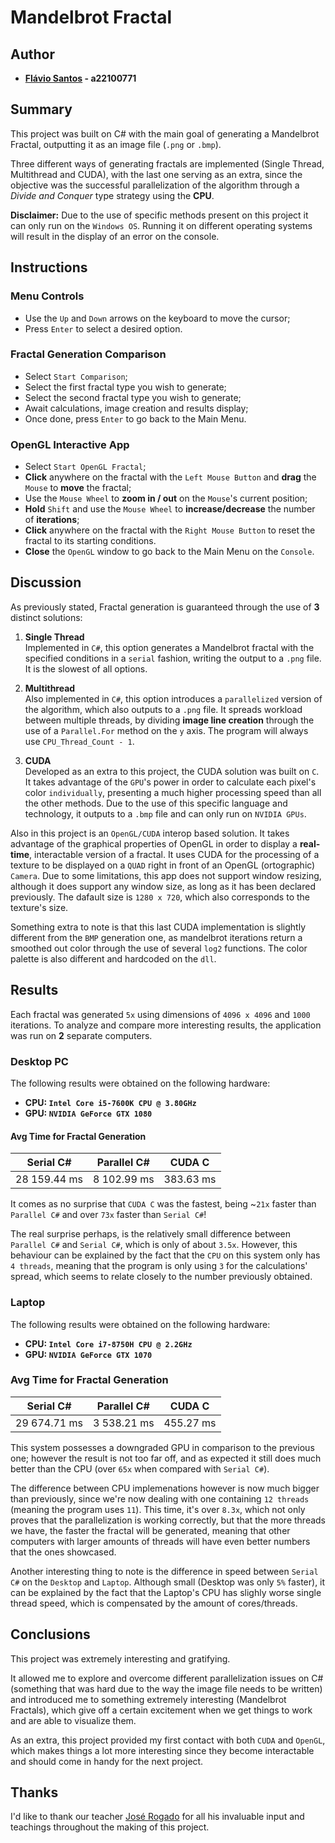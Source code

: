 # **Mandelbrot Fractal**

## Author

- **[Flávio Santos](https://github.com/fs000) - a22100771**

## Summary

This project was built on C# with the main goal of generating a Mandelbrot Fractal,
outputting it as an image file (`.png` or `.bmp`).

Three different ways of generating fractals are implemented (Single Thread, Multithread and CUDA), 
with the last one serving as an extra, since the objective was the successful parallelization
of the algorithm through a *Divide and Conquer* type strategy using the **CPU**.

**Disclaimer:** Due to the use of specific methods present on this project it can only run on the `Windows OS`.
Running it on different operating systems will result in the display of an error on the console.

## Instructions

### Menu Controls

- Use the `Up` and `Down` arrows on the keyboard to move the cursor;
- Press `Enter` to select a desired option.

### Fractal Generation Comparison

- Select `Start Comparison`;
- Select the first fractal type you wish to generate;
- Select the second fractal type you wish to generate;
- Await calculations, image creation and results display;
- Once done, press `Enter` to go back to the Main Menu.

### OpenGL Interactive App

- Select `Start OpenGL Fractal`;
- **Click** anywhere on the fractal with the `Left Mouse Button` and **drag** the `Mouse` to **move** the fractal;
- Use the `Mouse Wheel` to **zoom in / out** on the `Mouse`'s current position;
- **Hold** `Shift` and use the `Mouse Wheel` to **increase/decrease** the number of **iterations**;
- **Click** anywhere on the fractal with the `Right Mouse Button` to reset the fractal to its starting conditions.
- **Close** the `OpenGL` window to go back to the Main Menu on the `Console`.

## Discussion

As previously stated, Fractal generation is guaranteed through the use of **3** distinct solutions:

1. **Single Thread**  
 Implemented in `C#`, this option generates a Mandelbrot fractal with the specified conditions in a `serial` 
 fashion, writing the output to a `.png` file. It is the slowest of all options.

2. **Multithread**  
 Also implemented in `C#`, this option introduces a `parallelized` version of the algorithm, which also outputs to a
 `.png` file. It spreads workload between multiple threads, by dividing **image line creation** through the use of a 
 `Parallel.For` method on the `y` axis. The program will always use `CPU_Thread_Count - 1`.

3. **CUDA**  
 Developed as an extra to this project, the CUDA solution was built on `C`. It takes advantage of the `GPU`'s power
 in order to calculate each pixel's color `individually`, presenting a much higher processing speed than all the other
 methods. Due to the use of this specific language and technology, it outputs to a `.bmp` file and can only run on 
 `NVIDIA GPUs`.

Also in this project is an `OpenGL/CUDA` interop based solution. It takes advantage of the graphical properties of OpenGL
in order to display a **real-time**, interactable version of a fractal. It uses CUDA for the processing of a texture to 
be displayed on a `QUAD` right in front of an OpenGL (ortographic) `Camera`. 
Due to some limitations, this app does not support window resizing, although it does support any window size, as long 
as it has been declared previously. The dafault size is `1280 x 720`, which also corresponds to the texture's size.

Something extra to note is that this last CUDA implementation is slightly different from the `BMP` generation one, 
as mandelbrot iterations return a smoothed out color through the use of several `log2` functions. The color 
palette is also different and hardcoded on the `dll`.

## Results

Each fractal was generated `5x` using dimensions of `4096 x 4096` and `1000` iterations.
To analyze and compare more interesting results, the application was run on **2** separate computers.

### Desktop PC

The following results were obtained on the following hardware:

 - **CPU: `Intel Core i5-7600K CPU @ 3.80GHz`**
 - **GPU: `NVIDIA GeForce GTX 1080`**

#### Avg Time for Fractal Generation
   Serial C#  |  Parallel C#  |   CUDA C  |
:-----------: | :-----------: | :-------: |
 28 159.44 ms |  8 102.99 ms  | 383.63 ms |
 
 It comes as no surprise that `CUDA C` was the fastest, being ~`21x` faster than `Parallel C#` and over `73x` faster
 than `Serial C#`!
 
 The real surprise perhaps, is the relatively small difference between `Parallel C#` and `Serial C#`, which is only of 
 about `3.5x`. However, this behaviour can be explained by the fact that the `CPU` on this system only has `4 threads`,
 meaning that the program is only using `3` for the calculations' spread, which seems to relate closely to the number 
 previously obtained.

### Laptop

The following results were obtained on the following hardware:

 - **CPU: `Intel Core i7-8750H CPU @ 2.2GHz`**
 - **GPU: `NVIDIA GeForce GTX 1070`**

### Avg Time for Fractal Generation
   Serial C#  |  Parallel C#  |   CUDA C  |
:-----------: | :-----------: | :-------: |
 29 674.71 ms |  3 538.21 ms  | 455.27 ms |
 
 This system possesses a downgraded GPU in comparison to the previous one; however the result is not too far off, 
 and as expected it still does much better than the CPU (over `65x` when compared with `Serial C#`).
 
 The difference between CPU implemenations however is now much bigger than previously, since we're now dealing with one
 containing `12 threads` (meaning the program uses `11`). This time, it's over `8.3x`, which not only proves that the
 parallelization is working correctly, but that the more threads we have, the faster the fractal will be generated,
 meaning that other computers with larger amounts of threads will have even better numbers that the ones showcased.
 
 Another interesting thing to note is the difference in speed between `Serial C#` on the `Desktop` and `Laptop`.
 Although small (Desktop was only `5%` faster), it can be explained by the fact that the Laptop's CPU has slighly
 worse single thread speed, which is compensated by the amount of cores/threads.

## Conclusions

This project was extremely interesting and gratifying.

It allowed me to explore and overcome different parallelization issues on C# (something that was hard due to the way 
the image file needs to be written) and introduced me to something extremely interesting (Mandelbrot Fractals), which
give off a certain excitement when we get things to work and are able to visualize them.

As an extra, this project provided my first contact with both `CUDA` and `OpenGL`, which makes things a lot more 
interesting since they become interactable and should come in handy for the next project.

## Thanks

I'd like to thank our teacher [José Rogado](https://github.com/jrogado) for all his invaluable input and teachings 
throughout the making of this project.
